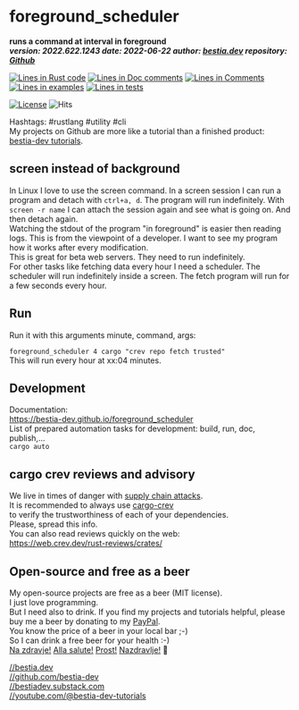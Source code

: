 [comment]: # (auto_md_to_doc_comments segment start A)

# foreground_scheduler  

[comment]: # (auto_cargo_toml_to_md start)

**runs a command at interval in foreground**  
***version: 2022.622.1243 date: 2022-06-22 author: [bestia.dev](https://bestia.dev) repository: [Github](https://github.com/bestia-dev/foreground_scheduler)***  

[comment]: # (auto_cargo_toml_to_md end)

[comment]: # (auto_lines_of_code start)
[![Lines in Rust code](https://img.shields.io/badge/Lines_in_Rust-140-green.svg)](https://github.com/bestia-dev/foreground_scheduler/)
[![Lines in Doc comments](https://img.shields.io/badge/Lines_in_Doc_comments-38-blue.svg)](https://github.com/bestia-dev/foreground_scheduler/)
[![Lines in Comments](https://img.shields.io/badge/Lines_in_comments-46-purple.svg)](https://github.com/bestia-dev/foreground_scheduler/)
[![Lines in examples](https://img.shields.io/badge/Lines_in_examples-0-yellow.svg)](https://github.com/bestia-dev/foreground_scheduler/)
[![Lines in tests](https://img.shields.io/badge/Lines_in_tests-0-orange.svg)](https://github.com/bestia-dev/foreground_scheduler/)

[comment]: # (auto_lines_of_code end)

[![License](https://img.shields.io/badge/license-MIT-blue.svg)](https://github.com/bestia-dev/foreground_scheduler/blob/master/LICENSE)
![Hits](https://bestia.dev/webpage_hit_counter/get_svg_image/630941367.svg)

Hashtags: #rustlang #utility #cli  
My projects on Github are more like a tutorial than a finished product: [bestia-dev tutorials](https://github.com/bestia-dev/tutorials_rust_wasm).

## screen instead of background

In Linux I love to use the screen command. In a screen session I can run a program
and detach with `ctrl+a, d`.
The program will run indefinitely. With `screen -r name` I can attach the session again and see
what is going on. And then detach again.  
Watching the stdout of the program "in foreground" is easier then reading logs. This is from the viewpoint of a developer. I want to see my program how it works after every modification.  
This is great for beta web servers. They need to run indefinitely.  
For other tasks like fetching data every hour I need a scheduler. The scheduler will run indefinitely inside a screen. The fetch program will run for a few seconds every hour.  

## Run

Run it with this arguments minute, command, args:  

`foreground_scheduler 4 cargo "crev repo fetch trusted"`  
This will run every hour at xx:04 minutes.  

## Development

Documentation:  
<https://bestia-dev.github.io/foreground_scheduler>  
List of prepared automation tasks for development: build, run, doc, publish,...  
`cargo auto`  

## cargo crev reviews and advisory

We live in times of danger with [supply chain attacks](https://en.wikipedia.org/wiki/Supply_chain_attack).  
It is recommended to always use [cargo-crev](https://github.com/crev-dev/cargo-crev)  
to verify the trustworthiness of each of your dependencies.  
Please, spread this info.  
You can also read reviews quickly on the web:  
<https://web.crev.dev/rust-reviews/crates/>  

## Open-source and free as a beer

My open-source projects are free as a beer (MIT license).  
I just love programming.  
But I need also to drink. If you find my projects and tutorials helpful, please buy me a beer by donating to my [PayPal](https://paypal.me/LucianoBestia).  
You know the price of a beer in your local bar ;-)  
So I can drink a free beer for your health :-)  
[Na zdravje!](https://translate.google.com/?hl=en&sl=sl&tl=en&text=Na%20zdravje&op=translate) [Alla salute!](https://dictionary.cambridge.org/dictionary/italian-english/alla-salute) [Prost!](https://dictionary.cambridge.org/dictionary/german-english/prost) [Nazdravlje!](https://matadornetwork.com/nights/how-to-say-cheers-in-50-languages/) 🍻

[//bestia.dev](https://bestia.dev)  
[//github.com/bestia-dev](https://github.com/bestia-dev)  
[//bestiadev.substack.com](https://bestiadev.substack.com)  
[//youtube.com/@bestia-dev-tutorials](https://youtube.com/@bestia-dev-tutorials)  

[comment]: # (auto_md_to_doc_comments segment end A)
